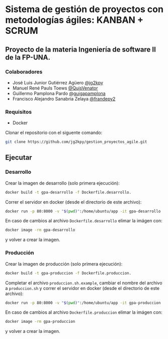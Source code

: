 # Sistema de gestión de proyectos con metodologías ágiles: KANBAN + SCRUM
## Proyecto de la materia Ingeniería de software II de la FP-UNA.

### Colaboradores
* José Luis Junior Gutiérrez Agüero [@jg2kpy](https://github.com/jg2kpy)
* Manuel René Pauls Toews [@QuisVenator](https://github.com/QuisVenator)
* Guillermo Pamplona Pardo [@guigapamplona](https://github.com/guigapamplona)
* Francisco Alejandro Sanabria Zelaya [@frandepy2](https://github.com/frandepy2)

### Requisitos
* Docker

Clonar el repositorio con el siguente comando:
```bash
git clone https://github.com/jg2kpy/gestion_proyectos_agile.git
```

## Ejecutar
### Desarrollo
Crear la imagen de desarrollo (solo primera ejecución):
```bash
docker build -t gpa-desarrollo -f Dockerfile.desarrollo.
```

Correr el servidor en docker (desde el directorio de este archivo):
```bash
docker run -p 80:8000 -v "$(pwd)":/home/ubuntu/app -it gpa-desarrollo
```

En caso de cambios al archivo `Dockerfile.desarrollo` elimar la imágen con:
```bash
docker image -rm gpa-desarrollo
```
y volver a crear la imagen.

### Producción
Crear la imagen de producción (solo primera ejecución):
```bash
docker build -t gpa-produccion -f Dockerfile.produccion.
```

Completar el archivo `produccion.sh.example`, cambiar el nombre del archivo a `produccion.sh` 
y correr el servidor en docker (desde el directorio de este archivo):
```bash
docker run -p 80:8000 -v "$(pwd)":/home/ubuntu/app -it gpa-produccion
```

En caso de cambios al archivo `Dockerfile.produccion` elimar la imágen con:
```bash
docker image -rm gpa-produccion
```
y volver a crear la imagen.